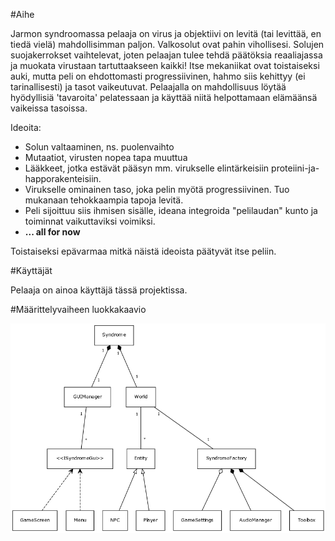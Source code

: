 #Aihe

Jarmon syndroomassa pelaaja on virus ja objektiivi on levitä (tai levittää, en tiedä vielä) mahdollisimman paljon.
Valkosolut ovat pahin vihollisesi. Solujen suojakerrokset vaihtelevat, joten pelaajan tulee tehdä päätöksia reaaliajassa ja muokata virustaan tartuttaakseen kaikki! Itse mekaniikat ovat toistaiseksi auki, mutta peli on ehdottomasti progressiivinen, hahmo siis kehittyy (ei tarinallisesti) ja tasot vaikeutuvat. Pelaajalla on mahdollisuus löytää hyödyllisiä 'tavaroita' pelatessaan ja käyttää niitä helpottamaan elämäänsä vaikeissa tasoissa.

Ideoita:
* Solun valtaaminen, ns. puolenvaihto
* Mutaatiot, virusten nopea tapa muuttua
* Lääkkeet, jotka estävät pääsyn mm. virukselle elintärkeisiin proteiini-ja-happorakenteisiin.
* Virukselle ominainen taso, joka pelin myötä progressiivinen. Tuo mukanaan tehokkaampia tapoja levitä.
* Peli sijoittuu siis ihmisen sisälle, ideana integroida "pelilaudan" kunto ja toiminnat vaikuttaviksi voimiksi.
* <b>... all for now</b>

Toistaiseksi epävarmaa mitkä näistä ideoista päätyvät itse peliin.

#Käyttäjät

Pelaaja on ainoa käyttäjä tässä projektissa.

#Määrittelyvaiheen luokkakaavio

![Alt text](classDiagram.png)
